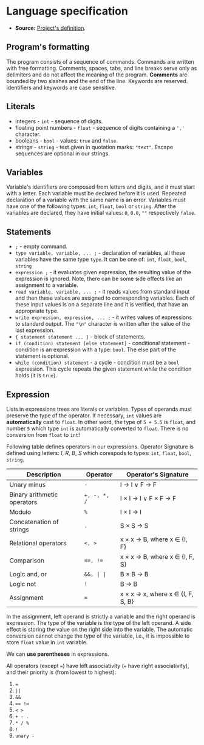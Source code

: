 # Language specification

- **Source:** [Project's definition](http://behalek.cs.vsb.cz/wiki/index.php/PLC_Project).

## Program's formatting

The program consists of a sequence of commands. Commands are written with free formatting. Comments, spaces, tabs, and
line breaks serve only as delimiters and do not affect the meaning of the program. **Comments** are bounded by two
slashes
and the end of the line. Keywords are reserved. Identifiers and keywords are case sensitive.

## Literals

- integers - `int` - sequence of digits.
- floating point numbers - `float` - sequence of digits containing a `'.'` character.
- booleans - `bool` - values: `true` and `false`.
- strings - `string` - text given in quotation marks: `"text"`. Escape sequences are optional in our strings.

## Variables

Variable's identifiers are composed from letters and digits, and it must start with a letter. Each variable must be
declared before it is used. Repeated declaration of a variable with the same name is an error. Variables must have one
of the following types: `int`, `float`, `bool` or `string`. After the variables are declared, they have initial
values: `0`,
`0.0`, `""` respectively `false`.

## Statements

- `;` - empty command.
- `type variable, variable, ... ;` - declaration of variables, all these variables have the same type `type`. It can be
  one of: `int`, `float`, `bool`, `string`
- `expression ;` - it evaluates given expression, the resulting value of the expression is ignored. Note, there can be
  some side effects like an assignment to a variable.
- `read variable, variable, ... ;` - it reads values from standard input and then these values are assigned to
  corresponding variables. Each of these input values is on a separate line and it is verified, that have an appropriate
  type.
- `write expression, expression, ... ;` - it writes values of expressions to standard output. The `"\n"` character is
  written after the value of the last expression.
- `{ statement statement ... }` - block of statements.
- `if (condition) statement [else statement]` - conditional statement - condition is an expression with a type: `bool`.
  The else part of the statement is optional.
- `while (condition) statement` - a cycle - condition must be a `bool` expression. This cycle repeats the given
  statement while the condition holds (it is `true`).

## Expression

Lists in expressions trees are literals or variables. Types of operands must preserve the type of the operator. If
necessary, `int` values are **automatically** cast to `float`. In other word, the type of `5 + 5.5` is `float`, and
number `5` which type `int` is automatically converted to `float`. There is no conversion from `float` to `int`!

Following table defines operators in our expressions. Operator Signature is defined using letters: _I_, _R_, _B_, _S_
which
corespods to types: `int`, `float`, `bool`, `string`.

| Description                 | Operator     | Operator's Signature              |
|-----------------------------|--------------|-----------------------------------|
| Unary minus                 | `-`          | I → I ∨ F → F                     |
| Binary arithmetic operators | `+, -, *, /` | I × I → I ∨ F × F → F             |
| Modulo                      | `%`          | I × I → I                         |
| Concatenation of strings    | `.`          | S × S → S                         |
| Relational operators        | `<, >`       | x × x → B, where x ∈ {I, F}       |
| Comparison                  | `==, !=`     | x × x → B, where x ∈ {I, F, S}    |
| Logic and, or               | `&&, \| \|`  | B × B → B                         |
| Logic not                   | `!`          | B → B                             |
| Assignment                  | `=`          | x × x → x, where x ∈ {I, F, S, B} |

In the assignment, left operand is strictly a variable and the right operand is expression. The type of the variable is
the type of the left operand. A side effect is storing the value on the right side into the variable. The automatic
conversion cannot change the type of the variable, i.e., it is impossible to store `float` value in `int` variable.

We can **use parentheses** in expressions.

All operators (except `=`) have left associativity (`=` have right associativity), and their priority is (from lowest to
highest):

1. `=`
2. `||`
3. `&&`
4. `== !=`
5. `< >`
6. `+ - .`
7. `* / %`
8. `!`
9. `unary -`
